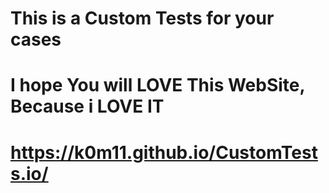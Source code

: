 # This is a Custom Tests for your cases
# I hope You will LOVE This WebSite, Because i LOVE IT
# https://k0m11.github.io/CustomTests.io/